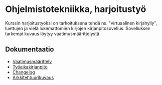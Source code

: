 # Ohjelmistotekniikka, harjoitustyö

Kurssin harjoitustyöksi on tarkoituksena tehdä ns. "virtuaalinen kirjahylly", luettujen ja vielä lukemattomien kirjojen kirjanpitosovellus. Sovelluksen tarkempi kuvaus löytyy vaatimusmäärittelystä.

## Dokumentaatio

- [Vaatimusmäärittely](https://github.com/helinal/ot-harjoitustyo/blob/main/dokumentaatio/vaatimusmaarittely.md)
- [Työaikakirjanpito](https://github.com/helinal/ot-harjoitustyo/blob/main/dokumentaatio/tuntikirjanpito.md)
- [Changelog](https://github.com/helinal/ot-harjoitustyo/blob/main/dokumentaatio/changelog.md)
- [Arkkitehtuurikuvaus](https://github.com/helinal/ot-harjoitustyo/blob/main/dokumentaatio/arkkitehtuuri.md)

